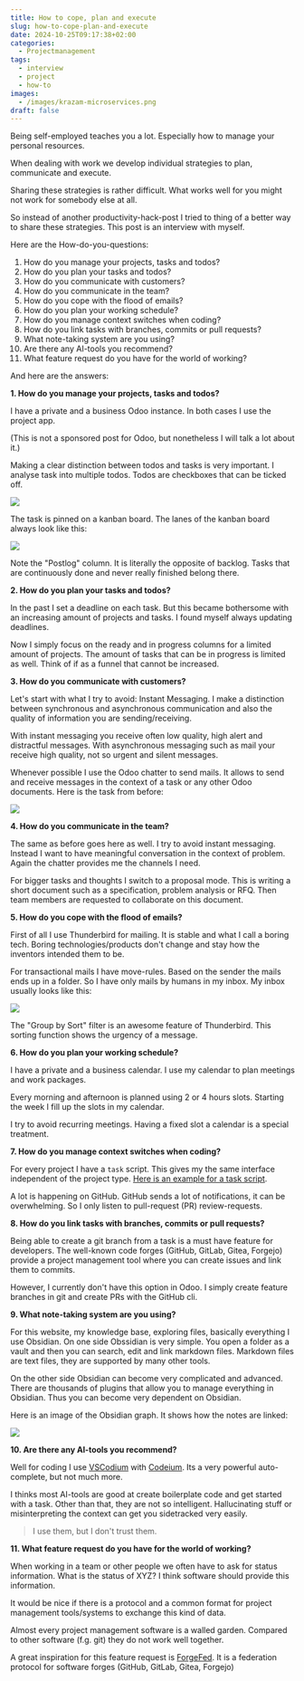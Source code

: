 ```yaml
---
title: How to cope, plan and execute
slug: how-to-cope-plan-and-execute
date: 2024-10-25T09:17:38+02:00
categories:
  - Projectmanagement
tags:
  - interview
  - project
  - how-to
images:
  - /images/krazam-microservices.png
draft: false
---
```

Being self-employed teaches you a lot. Especially how to manage your personal resources.

When dealing with work we develop individual strategies to plan, communicate and execute.

Sharing these strategies is rather difficult. What works well for you might not work for somebody else at all.

So instead of another productivity-hack-post I tried to thing of a better way to share these strategies. This post is an interview with myself.

<!--more-->

Here are the How-do-you-questions:

1. How do you manage your projects, tasks and todos? 
2. How do you plan your tasks and todos?
3. How do you communicate with customers?
4. How do you communicate in the team?
5. How do you cope with the flood of emails?
6. How do you plan your working schedule?
7. How do you manage context switches when coding?
8. How do you link tasks with branches, commits or pull requests?
9. What note-taking system are you using?
10. Are there any AI-tools you recommend?
11. What feature request do you have for the world of working?

And here are the answers:

**1. How do you manage your projects, tasks and todos?**

I have a private and a business Odoo instance. In both cases I use the project app. 

(This is not a sponsored post for Odoo, but nonetheless I will talk a lot about it.)

Making a clear distinction between todos and tasks is very important. I analyse task into multiple todos. Todos are checkboxes that can be ticked off.

![](../../../static/images/Pasted%20image%2020240906103328.png)

The task is pinned on a kanban board. The lanes of the kanban board always look like this:

![](../../../static/images/Pasted%20image%2020240906163856.png)

Note the "Postlog" column. It is literally the opposite of backlog. Tasks that are continuously done and never really finished belong there.

**2. How do you plan your tasks and todos?**

In the past I set a deadline on each task. But this became bothersome with an increasing amount of projects and tasks. I found myself always updating deadlines.

Now I simply focus on the ready and in progress columns for a limited amount of projects. The amount of tasks that can be in progress is limited as well. Think of if as a funnel that cannot be increased.

**3. How do you communicate with customers?**

Let's start with what I try to avoid: Instant Messaging. I make a distinction between synchronous and asynchronous communication and also the quality of information you are sending/receiving.

With instant messaging you receive often low quality, high alert and distractful messages. With asynchronous messaging such as mail your receive high quality, not so urgent and silent messages.

Whenever possible I use the Odoo chatter to send mails. It allows to send and receive messages in the context of a task or any other Odoo documents. Here is the task from before:

![](../../../static/images/Pasted%20image%2020240906103638.png)

**4. How do you communicate in the team?**

The same as before goes here as well. I try to avoid instant messaging. Instead I want to have meaningful conversation in the context of problem. Again the chatter provides me the channels I need. 

For bigger tasks and thoughts I switch to a proposal mode. This is writing a short document such as a specification, problem analysis or RFQ. Then team members are requested to collaborate on this document. 

**5. How do you cope with the flood of emails?**

First of all I use Thunderbird for mailing. It is stable and what I call a boring tech. Boring technologies/products don't change and stay how the inventors intended them to be. 

For transactional mails I have move-rules. Based on the sender the mails ends up in a folder. So I have only mails by humans in my inbox. My inbox usually looks like this:

![](../../../static/images/Pasted%20image%2020240906080101.png)

The "Group by Sort" filter is an awesome feature of Thunderbird. This sorting function shows the urgency of a message.

**6. How do you plan your working schedule?**

I have a private and a business calendar. I use my calendar to plan meetings and work packages.

Every morning and afternoon is planned using 2 or 4 hours slots. Starting the week I fill up the slots in my calendar.

I try to avoid recurring meetings. Having a fixed slot a calendar is a special treatment.

**7. How do you manage context switches when coding?**

For every project I have a `task` script. This gives my the same interface independent of the project type. [Here is an example for a task script](https://github.com/Mint-System/Ansible-Build/blob/main/task).

A lot is happening on GitHub. GitHub sends a lot of notifications, it can be overwhelming. So I only listen to pull-request (PR) review-requests.

**8. How do you link tasks with branches, commits or pull requests?**

Being able to create a git branch from a task is a must have feature for developers. The well-known code forges (GitHub, GitLab, Gitea, Forgejo) provide a project management tool where you can create issues and link them to commits.

However, I currently don't have this option in Odoo. I simply create feature branches in git and create PRs with the GitHub cli.

**9. What note-taking system are you using?**

For this website, my knowledge base, exploring files, basically everything I use Obsidian. On one side Obssidian is very simple. You open a folder as a vault and then you can search, edit and link markdown files. Markdown files are text files, they are supported by many other tools.

On the other side Obsidian can become very complicated and advanced. There are thousands of plugins that allow you to manage everything in Obsidian. Thus you can become very dependent on Obsidian.

Here is an image of the Obsidian graph. It shows how the notes are linked:

![](../../../static/images/Pasted%20image%2020240906164949.png)

**10. Are there any AI-tools you recommend?**

Well for coding I use [VSCodium](https://vscodium.com/) with [Codeium](https://codeium.com/). Its a very powerful auto-complete, but not much more.

I thinks most AI-tools are good at create boilerplate code and get started with a task. Other than that, they are not so intelligent. Hallucinating stuff or misinterpreting the context can get you sidetracked very easily.

> I use them, but I don't trust them.

**11. What feature request do you have for the world of working?**

When working in a team or other people we often have to ask for status information. What is the status of XYZ? I think software should provide this information. 

It would be nice if there is a protocol and a common format for project management tools/systems to exchange this kind of data.

Almost every project management software is a walled garden. Compared to other software (f.g. git) they do not work well together.

A great inspiration for this feature request is [ForgeFed](https://forgefed.org/). It is a federation protocol for software forges (GitHub, GitLab, Gitea, Forgejo)
